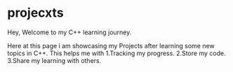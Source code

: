 # projecxts

Hey, Welcome to my C++ learning journey.

Here at this page i am showcasing my Projects after learning some new topics in C++.
This helps me with 
1.Tracking my progress.
2.Store my code.
3.Share my learning with others.

